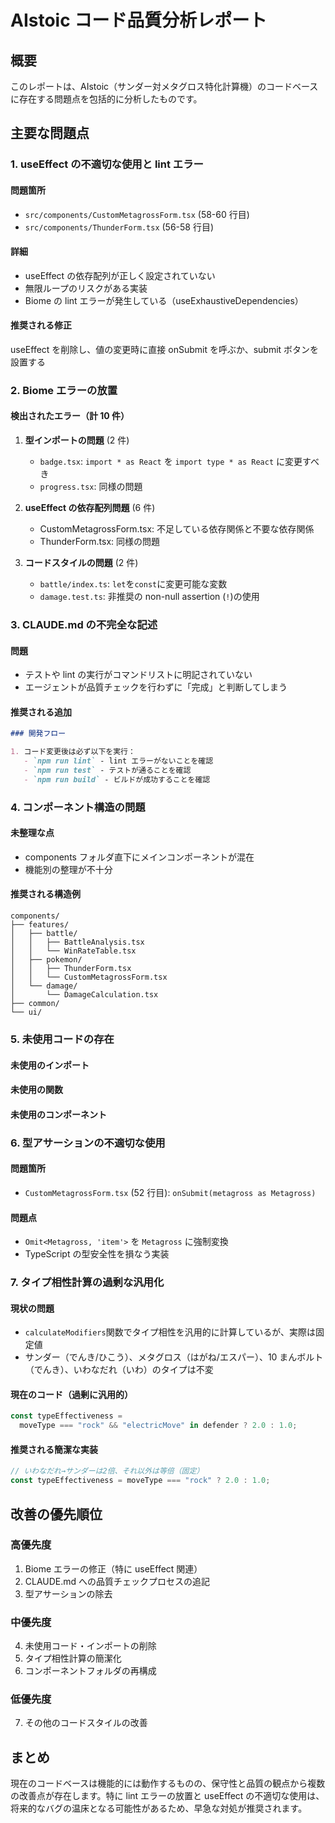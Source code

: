# AIstoic コード品質分析レポート

## 概要

このレポートは、AIstoic（サンダー対メタグロス特化計算機）のコードベースに存在する問題点を包括的に分析したものです。

## 主要な問題点

### 1. useEffect の不適切な使用と lint エラー

#### 問題箇所

- `src/components/CustomMetagrossForm.tsx` (58-60 行目)
- `src/components/ThunderForm.tsx` (56-58 行目)

#### 詳細

- useEffect の依存配列が正しく設定されていない
- 無限ループのリスクがある実装
- Biome の lint エラーが発生している（useExhaustiveDependencies）

#### 推奨される修正

useEffect を削除し、値の変更時に直接 onSubmit を呼ぶか、submit ボタンを設置する

### 2. Biome エラーの放置

#### 検出されたエラー（計 10 件）

1. **型インポートの問題** (2 件)

   - `badge.tsx`: `import * as React` を `import type * as React` に変更すべき
   - `progress.tsx`: 同様の問題

2. **useEffect の依存配列問題** (6 件)

   - CustomMetagrossForm.tsx: 不足している依存関係と不要な依存関係
   - ThunderForm.tsx: 同様の問題

3. **コードスタイルの問題** (2 件)
   - `battle/index.ts`: `let`を`const`に変更可能な変数
   - `damage.test.ts`: 非推奨の non-null assertion (`!`)の使用

### 3. CLAUDE.md の不完全な記述

#### 問題

- テストや lint の実行がコマンドリストに明記されていない
- エージェントが品質チェックを行わずに「完成」と判断してしまう

#### 推奨される追加

```markdown
### 開発フロー

1. コード変更後は必ず以下を実行：
   - `npm run lint` - lint エラーがないことを確認
   - `npm run test` - テストが通ることを確認
   - `npm run build` - ビルドが成功することを確認
```

### 4. コンポーネント構造の問題

#### 未整理な点

- components フォルダ直下にメインコンポーネントが混在
- 機能別の整理が不十分

#### 推奨される構造例

```
components/
├── features/
│   ├── battle/
│   │   ├── BattleAnalysis.tsx
│   │   └── WinRateTable.tsx
│   ├── pokemon/
│   │   ├── ThunderForm.tsx
│   │   └── CustomMetagrossForm.tsx
│   └── damage/
│       └── DamageCalculation.tsx
├── common/
└── ui/
```

### 5. 未使用コードの存在

#### 未使用のインポート

#### 未使用の関数

#### 未使用のコンポーネント

### 6. 型アサーションの不適切な使用

#### 問題箇所

- `CustomMetagrossForm.tsx` (52 行目): `onSubmit(metagross as Metagross)`

#### 問題点

- `Omit<Metagross, 'item'>` を `Metagross` に強制変換
- TypeScript の型安全性を損なう実装

### 7. タイプ相性計算の過剰な汎用化

#### 現状の問題

- `calculateModifiers`関数でタイプ相性を汎用的に計算しているが、実際は固定値
- サンダー（でんき/ひこう）、メタグロス（はがね/エスパー）、10 まんボルト（でんき）、いわなだれ（いわ）のタイプは不変

#### 現在のコード（過剰に汎用的）

```typescript
const typeEffectiveness =
  moveType === "rock" && "electricMove" in defender ? 2.0 : 1.0;
```

#### 推奨される簡潔な実装

```typescript
// いわなだれ→サンダーは2倍、それ以外は等倍（固定）
const typeEffectiveness = moveType === "rock" ? 2.0 : 1.0;
```

## 改善の優先順位

### 高優先度

1. Biome エラーの修正（特に useEffect 関連）
2. CLAUDE.md への品質チェックプロセスの追記
3. 型アサーションの除去

### 中優先度

4. 未使用コード・インポートの削除
5. タイプ相性計算の簡潔化
6. コンポーネントフォルダの再構成

### 低優先度

7. その他のコードスタイルの改善

## まとめ

現在のコードベースは機能的には動作するものの、保守性と品質の観点から複数の改善点が存在します。特に lint エラーの放置と useEffect の不適切な使用は、将来的なバグの温床となる可能性があるため、早急な対処が推奨されます。
